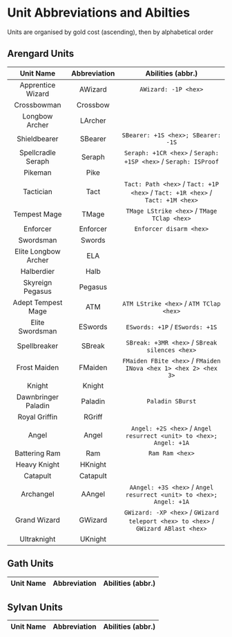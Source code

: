 # Unit Abbreviations and Abilties

Units are organised by gold cost (ascending), then by alphabetical order

## Arengard Units

| Unit Name | Abbreviation | Abilities (abbr.) |
|:---------:|:------------:|:-----------------:|
| Apprentice Wizard | AWizard | `AWizard: -1P <hex>` |
| Crossbowman | Crossbow | |
| Longbow Archer | LArcher | |
| Shieldbearer | SBearer | `SBearer: +1S <hex>; SBearer: -1S` |
| Spellcradle Seraph | Seraph | `Seraph: +1CR <hex>` / `Seraph: +1SP <hex>` / `Seraph: ISProof` |
| Pikeman | Pike | |
| Tactician | Tact | `Tact: Path <hex>` / `Tact: +1P <hex>` / `Tact: +1R <hex>` / `Tact: +1M <hex>` |
| Tempest Mage | TMage | `TMage LStrike <hex>` / `TMage TClap <hex>` |
| Enforcer | Enforcer | `Enforcer disarm <hex>` |
| Swordsman | Swords | |
| Elite Longbow Archer | ELA | |
| Halberdier | Halb | |
| Skyreign Pegasus | Pegasus | |
| Adept Tempest Mage | ATM | `ATM LStrike <hex>` / `ATM TClap <hex>` |
| Elite Swordsman | ESwords | `ESwords: +1P` / `ESwords: +1S` |
| Spellbreaker | SBreak | `SBreak: +3MR <hex>` / `SBreak silences <hex>` |
| Frost Maiden | FMaiden | `FMaiden FBite <hex>` / `FMaiden INova <hex 1> <hex 2> <hex 3>` |
| Knight | Knight | |
| Dawnbringer Paladin | Paladin | `Paladin SBurst`
| Royal Griffin | RGriff | |
| Angel | Angel | `Angel: +2S <hex>` / `Angel resurrect <unit> to <hex>; Angel: +1A` |
| Battering Ram | Ram | `Ram Ram <hex>` |
| Heavy Knight | HKnight | |
| Catapult | Catapult | |
| Archangel | AAngel | `AAngel: +3S <hex>` / `Angel resurrect <unit> to <hex>; Angel: +1A` |
| Grand Wizard | GWizard | `GWizard: -XP <hex>` / `GWizard teleport <hex> to <hex>` / `GWizard ABlast <hex>` |
| Ultraknight | UKnight | |

## Gath Units

| Unit Name | Abbreviation | Abilities (abbr.) |
|:---------:|:------------:|:-----------------:|

## Sylvan Units

| Unit Name | Abbreviation | Abilities (abbr.) |
|:---------:|:------------:|:-----------------:|
